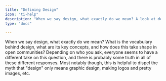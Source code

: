 ```yaml
---
title: "Defining Design"
icon: "ti-help"
description: "When we say design, what exactly do we mean? A look at design vocabulary, key concepts, and taking shape in open communities."
type: "docs"

---
```


When we say design, what exactly do we mean? What is the vocabulary behind design, what are its key concepts, and how does this take shape in open communities? Depending on who you ask, everyone seems to have a different take on this question, and there is probably some truth in all of these different responses. Most notably though, this is helpful to dispel the myth that "design" only means graphic design, making logos and pretty images, etc.